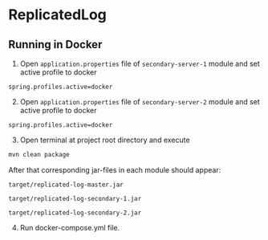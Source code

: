 # ReplicatedLog

## Running in Docker

1. Open `application.properties` file of `secondary-server-1` module and set active profile to docker

```
spring.profiles.active=docker
``` 

2. Open `application.properties` file of `secondary-server-2` module and set active profile to docker

```
spring.profiles.active=docker
``` 

3. Open terminal at project root directory and execute

```bash
mvn clean package
``` 
After that corresponding jar-files in each module should appear:

```
target/replicated-log-master.jar
```
```
target/replicated-log-secondary-1.jar
```
```
target/replicated-log-secondary-2.jar
```
4. Run docker-compose.yml file.